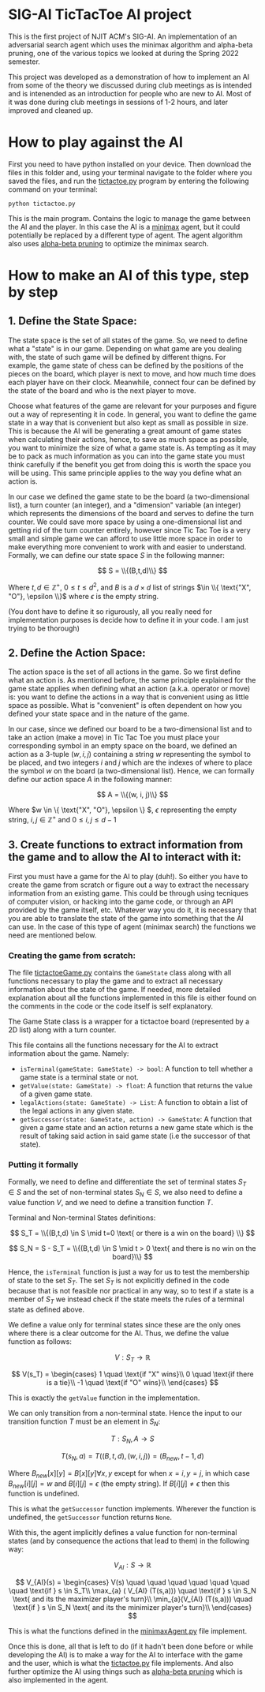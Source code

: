 # SIG-AI TicTacToe AI project

This is the first project of NJIT ACM's SIG-AI. An implementation of an adversarial search agent which uses the minimax algorithm and alpha-beta pruning, one of the various 
topics we looked at during the Spring 2022 semester.

This project was developed as a demonstration of how to implement an AI from some of the theory we discussed during club meetings as is intended and is intenended as an introduction for people who are new to AI. Most of it was done during club meetings in sessions of 1-2 hours, and later improved and cleaned up.

# How to play against the AI
First you need to have python installed on your device. Then download the files in this folder and, using your terminal navigate to the folder where you saved the files, and
run the [tictactoe.py](./tictactoe.py) program by entering the following command on your terminal:

```
python tictactoe.py
```

This is the main program. Contains the logic to manage the game between the AI and the player. 
In this case the AI is a [minimax](https://en.wikipedia.org/wiki/Minimax) agent, but it could potentially be replaced by a different 
type of agent. The agent algorithm also uses [alpha-beta pruning](https://en.wikipedia.org/wiki/Alpha%E2%80%93beta_pruning) to optimize the minimax search.

# How to make an AI of this type, step by step

## 1. Define the State Space:

The state space is the set of all states of the game. So, we need to define what a "state" is in our game. Depending on what game are you dealing with, the state of such game will be defined by different thigns. For example, the game
state of chess can be defined by the positions of the pieces on the board, which player is next to move, and how much time does each player have on their clock. Meanwhile, connect four can be defined by the state of the board and who is the next player to move. 

Choose what features of the game are relevant for your purposes and figure out a way of representing it in code. In general, you want to define the game state in a way that is convenient but also kept as small as possible in size. This is because the AI will be generating a great amount of game states when calculating their actions, hence, to save as much space as possible, you want to minimize the size of what a game state is. As tempting as it may be to pack as much information as you can into the game state you must think carefully if the benefit you get from doing this is worth the space you will be using. This same principle applies to the way you define what an action is. 

In our case we defined the game state to be the board (a two-dimensional list), a turn counter (an integer), and a "dimension" variable (an integer) which represents the dimensions of the board and serves to define the turn counter. We could save more space by using a one-dimensional list and getting rid of the turn counter entirely, however since Tic Tac Toe is a very small and simple game we can afford to use little more space in order to make everything more convenient to work with and easier to understand. Formally, we can define our state space $S$ in the following manner:

$$
S = \\{(B,t,d)\\} 
$$ 

Where $t, d \in \mathbb{Z}^+$, $0 \leq t \leq d^2$, and $B$ is a $d \times d$ list of strings $\in \\{ \text{"X", "O"}, \epsilon \\}$ where $\epsilon$ is the empty string.

(You dont have to define it so rigurously, all you really need for implementation purposes is decide how to define it in your code. I am just trying to be thorough)
## 2. Define the Action Space:

The action space is the set of all actions in the game. So we first define what an action is. As mentioned before, the same principle explained for the game state applies when defining what an action (a.k.a. operator or move) is: you want to define the actions in a way that is convenient using as little space as possible. What is "convenient" is often dependent on how you defined your state space and in the nature of the game. 

In our case, since we defined our board to be a two-dimensional list and to take an action (make a move) in Tic Tac Toe you must place your corresponding symbol in an empty space on the board, we defined an action as a 3-tuple $(w, i, j)$ containing a string $w$ representing the symbol to be placed, and two integers $i$ and $j$ which are the indexes of where to place the symbol $w$ on the board (a two-dimensional list). Hence, we can formally define our action space $A$ in the following manner:

$$
A = \\{(w, i, j)\\}
$$

Where $w \in \\{ \text{"X", "O"}, \epsilon \\} $, $\epsilon$ representing the empty string, $i,j \in \mathbb{Z}^{+}$ and $0 \leq i,j \leq d-1$

## 3. Create functions to extract information from the game and to allow the AI to interact with it:

First you must have a game for the AI to play (duh!). So either you have to create the game from scratch or figure out a way to extract the necessary information from an existing game. This could be through using tecniques of computer vision, or hacking into the game code, or through an API provided by the game itself, etc. Whatever way you do it, it is necessary that you are able to translate the state of the game into something that the AI can use. In the case of this type of agent (minimax search) the functions we need are mentioned below.


### Creating the game from scratch:

The file [tictactoeGame.py](./tictactoeGame.py) contains the `GameState` class along with all functions necessary to
play the game and to extract all necessary information about the state of the game. If needed, more detailed explanation about all the functions implemented in this file is either found on the comments in the code or the code itself is self explanatory.

The Game State class is a wrapper for a tictactoe board (represented by a 2D list)
along with a turn counter.

This file contains all the functions necessary for the AI to extract 
information about the game. Namely:
- `isTerminal(gameState: GameState) -> bool`: A function to tell whether a game state is a terminal state or not.
- `getValue(state: GameState) -> float`: A function that returns the value of a given game state. 
- `legalActions(state: GameState) -> List`: A function to obtain a list of the legal actions in any given state.
- `getSuccessor(state: GameState, action) -> GameState`: A function that given a game state and an action 
returns a new game state which is the result of taking said action in said game state (i.e the successor of that state).

### Putting it formally
Formally, we need to define and differentiate the set of terminal states $S_T \in S$ and the set of non-terminal states $S_N \in S$, we also need to define a value function $V$, and we need to define a transition function $T$.

Terminal and Non-terminal States definitions:

$$
S_T = \\{(B,t,d) \in S \mid t=0 \text{ or there is a win on the board} \\}
$$

$$
S_N = S - S_T = \\{(B,t,d) \in S \mid t > 0 \text{ and there is no win on the board}\\}
$$

Hence, the `isTerminal` function is just a way for us to test the membership of state to the set $S_T$. The set $S_T$ is not explicitly defined in the code because that is not feasible nor practical in any way, so to test if a state is a member of $S_T$ we instead check if the state meets the rules of a terminal state as defined above.

We define a value only for terminal states since these are the only ones where there is a clear outcome for the AI. Thus, we define the value function as follows: 

$$
V: S_T \to \mathbb{R}
$$

$$
V(s_T) = \begin{cases}
        1 \quad \text{if "X" wins}\\
        0 \quad \text{if there is a tie}\\
        -1 \quad \text{if "O" wins}\\
    \end{cases}
$$

This is exactly the `getValue` function in the implementation.

We can only transition from a non-terminal state. Hence the input to our transition function $T$ must be an element in $S_N$:

$$
T: S_{N},A \to S
$$

$$
T(s_{N},a) = T ((B,t,d), (w,i,j)) = (B_{new}, t-1, d)
$$

Where $B_{new}[x][y] = B[x][y] \forall x,y$ except for  when $x = i, y = j$, in which case $B_{new}[i][j] = w$ and $B[i][j] = \epsilon$ (the empty string). If $B[i][j] \neq \epsilon$ then this function is undefined.

 This is what the `getSuccessor` function implements. Wherever the function is undefined, the `getSuccessor` function returns `None`.

With this, the agent implicitly defines a value function for non-terminal states (and by consequence the actions that lead to them) in the following way:

$$
V_{AI}: S \to \mathbb{R}
$$

$$
V_{AI}(s) = \begin{cases}
            V(s) \quad \quad \quad \quad \quad \quad \quad \text{if } s \in S_T\\
            \max_{a} ( V_{AI} (T(s,a))) \quad \text{if } s \in S_N \text{ and its the maximizer player's turn}\\
            \min_{a}(V_{AI} (T(s,a))) \quad \text{if } s \in S_N \text{ and its the minimizer player's turn}\\
        \end{cases}
$$

This is what the functions defined in the [minimaxAgent.py](./minimaxAgent.py) file implement.

Once this is done, all that is left to do (if it hadn't been done before or while developing the AI) is to make a way for the AI to interface with the game and the user, which is what the [tictactoe.py](./tictactoe.py) file implements. And also further optimize the AI using things such as [alpha-beta pruning](https://en.wikipedia.org/wiki/Alpha%E2%80%93beta_pruning) which is also implemented in the agent.
